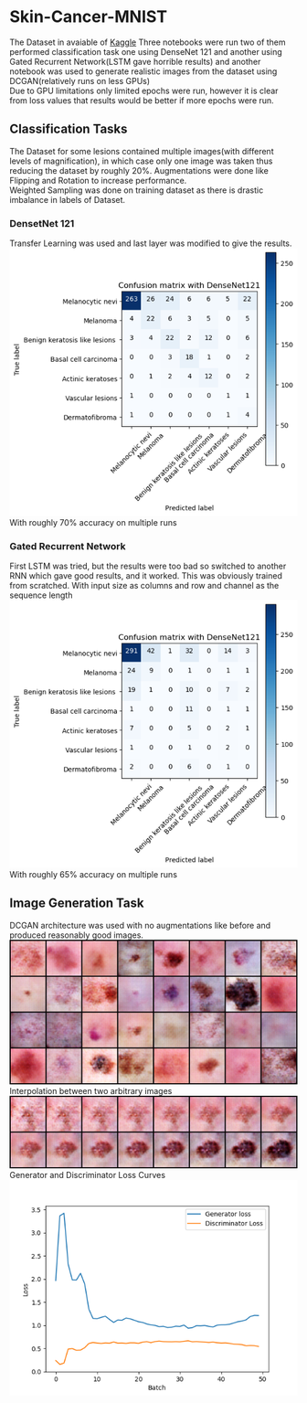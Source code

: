 # Skin-Cancer-MNIST
The Dataset in avaiable of [Kaggle](https://www.kaggle.com/datasets/kmader/skin-cancer-mnist-ham10000)
Three notebooks were run two of them performed classification task one using DenseNet 121 and another using Gated Recurrent Network(LSTM gave horrible results) and another notebook was used to generate realistic images from the dataset using DCGAN(relatively runs on less GPUs)<br>
Due to GPU limitations only limited epochs were run, however it is clear from loss values that results would be better if more epochs were run.
## Classification Tasks
The Dataset for some lesions contained multiple images(with different levels of magnification), in which case only one image was taken thus reducing the dataset by roughly 20%. Augmentations were done like Flipping and Rotation to increase performance.<br>
Weighted Sampling was done on training dataset as there is drastic imbalance in labels of Dataset.
### DensetNet 121
Transfer Learning was used and last layer was modified to give the results. <br>
![densenet](images/densenet121_confusion_matrix.png) <br>
With roughly 70% accuracy on multiple runs
### Gated Recurrent Network
First LSTM was tried, but the results were too bad so switched to another RNN which gave good results, and it worked. 
This was obviously trained from scratched. With input size as columns and row and channel as the sequence length<br>
![gru](images/gru_confusion_matrix.png)<br>
With roughly 65% accuracy on multiple runs
## Image Generation Task
DCGAN architecture was used with no augmentations like before and produced reasonably good images. <br>
![dcgan_img](images/dcgan_result.png)<br>
Interpolation between two arbitrary images <br>
![dcgan_int](images/dcgan_interpolation.png)<br>
Generator and Discriminator Loss Curves<br>
![dcgan_int](images/dcgan_loss_graph.png)<br>
